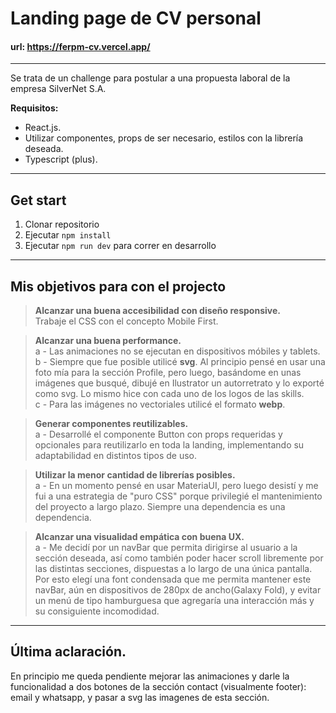 # **Landing page de CV personal**

#### url: https://ferpm-cv.vercel.app/

---

Se trata de un challenge para postular a una propuesta laboral de la empresa SilverNet S.A.

**Requisitos:**

- React.js.
- Utilizar componentes, props de ser necesario, estilos con la librería deseada.
- Typescript (plus).

---

## **Get start**

1.  Clonar repositorio
2.  Ejecutar `npm install`
3.  Ejecutar `npm run dev` para correr en desarrollo

---

## **Mis objetivos para con el projecto**

> **Alcanzar una buena accesibilidad con diseño responsive.**  
> Trabaje el CSS con el concepto Mobile First.

> **Alcanzar una buena performance.**  
> a - Las animaciones no se ejecutan en dispositivos móbiles y tablets.  
> b - Siempre que fue posible utilicé **svg**. Al principio pensé en usar una foto mía para la sección Profile, pero luego, basándome en unas imágenes que busqué, dibujé en Ilustrator un autorretrato y lo exporté como svg. Lo mismo hice con cada uno de los logos de las skills.  
> c - Para las imágenes no vectoriales utilicé el formato **webp**.

> **Generar componentes reutilizables.**  
> a - Desarrollé el componente Button con props requeridas y opcionales para reutilizarlo en toda la landing, implementando su adaptabilidad en distintos tipos de uso.

> **Utilizar la menor cantidad de librerías posibles.**  
> a - En un momento pensé en usar MateriaUI, pero luego desistí y me fui a una estrategia de "puro CSS" porque privilegié el mantenimiento del proyecto a largo plazo. Siempre una dependencia es una dependencia.

> **Alcanzar una visualidad empática con buena UX.**  
> a - Me decidí por un navBar que permita dirigirse al usuario a la sección deseada, así como también poder hacer scroll libremente por las distintas secciones, dispuestas a lo largo de una única pantalla.
> Por esto elegí una font condensada que me permita mantener este navBar, aún en dispositivos de 280px de ancho(Galaxy Fold), y evitar un menú de tipo hamburguesa que agregaría una interacción más y su consiguiente incomodidad.

---

## **Última aclaración**.

En principio me queda pendiente mejorar las animaciones y darle la funcionalidad a dos botones de la sección contact (visualmente footer): email y whatsapp, y pasar a svg las imagenes de esta sección.
